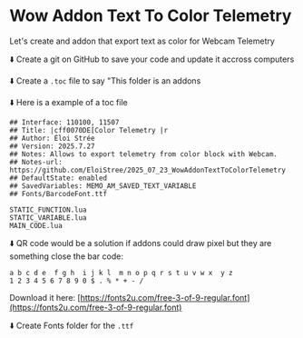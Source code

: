 # Wow Addon Text To Color Telemetry

Let's create and addon that export text as color for Webcam Telemetry



⬇️ Create a git on GitHub to save your code and update it accross computers

⬇️ Create a  `.toc` file to say "This folder is an addons

⬇️ Here is a example of a toc file

``` toc
## Interface: 110100, 11507
## Title: |cff0070DE[Color Telemetry |r
## Author: Éloi Strée
## Version: 2025.7.27
## Notes: Allows to export telemetry from color block with Webcam.
## Notes-url: https://github.com/EloiStree/2025_07_23_WowAddonTextToColorTelemetry
## DefaultState: enabled
## SavedVariables: MEMO_AM_SAVED_TEXT_VARIABLE
## Fonts/BarcodeFont.ttf

STATIC_FUNCTION.lua
STATIC_VARIABLE.lua
MAIN_CODE.lua

```

⬇️ QR code would be a solution if addons could draw pixel but they are something close the bar code:  
```
a b c d e  f g h  i j k l  m n o p q r s t u v w x  y z 
1 2 3 4 5 6 7 8 9 0 $ . % * + - / 
```  
Download it here: [https://fonts2u.com/free-3-of-9-regular.font](https://fonts2u.com/free-3-of-9-regular.font) 


⬇️ Create Fonts folder for the `.ttf`
